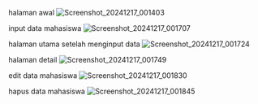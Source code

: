 halaman awal
![Screenshot_20241217_001403](https://github.com/user-attachments/assets/a12353b8-d9e0-49f3-9027-51d1e85fccef)

input data mahasiswa
![Screenshot_20241217_001707](https://github.com/user-attachments/assets/2f9a8cb6-1e5c-4408-9b42-4383b8a8ff03)

halaman utama setelah menginput data
![Screenshot_20241217_001724](https://github.com/user-attachments/assets/3c7150c6-2860-4e14-a780-3e16646d48bb)

halaman detail
![Screenshot_20241217_001749](https://github.com/user-attachments/assets/ed6f9468-eea6-4f33-b821-1e7b70d16948)

edit data mahasiswa
![Screenshot_20241217_001830](https://github.com/user-attachments/assets/fab52af7-d6e4-4980-a0bb-514bd6dfd90f)

hapus data mahasiswa 
![Screenshot_20241217_001845](https://github.com/user-attachments/assets/1ec2b9bd-3ca6-4202-97de-558bc418dd69)
